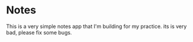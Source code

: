 # Notes
This is a very simple notes app that I'm building for my practice. its is very bad, please fix some bugs.
